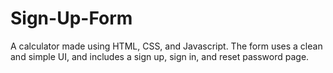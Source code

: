 # Sign-Up-Form
A calculator made using HTML, CSS, and Javascript. The form uses a clean and simple UI, and includes a sign up, sign in, and reset password page.
